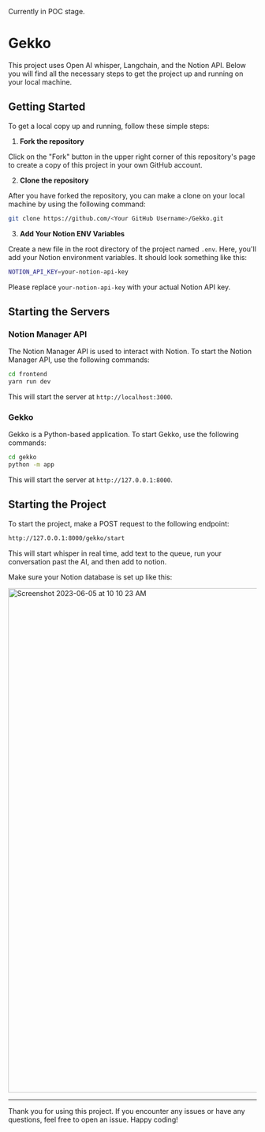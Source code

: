Currently in POC stage. 

# Gekko

This project uses Open AI whisper, Langchain, and the Notion API. Below you will find all the necessary steps to get the project up and running on your local machine.

## Getting Started

To get a local copy up and running, follow these simple steps:

1. **Fork the repository**

Click on the "Fork" button in the upper right corner of this repository's page to create a copy of this project in your own GitHub account.

2. **Clone the repository**

After you have forked the repository, you can make a clone on your local machine by using the following command:

```bash
git clone https://github.com/<Your GitHub Username>/Gekko.git
```

3. **Add Your Notion ENV Variables**

Create a new file in the root directory of the project named `.env`. Here, you'll add your Notion environment variables. It should look something like this:

```bash
NOTION_API_KEY=your-notion-api-key
```

Please replace `your-notion-api-key` with your actual Notion API key.

## Starting the Servers

### Notion Manager API

The Notion Manager API is used to interact with Notion. To start the Notion Manager API, use the following commands:

```bash
cd frontend
yarn run dev
```

This will start the server at `http://localhost:3000`.

### Gekko

Gekko is a Python-based application. To start Gekko, use the following commands:

```bash
cd gekko
python -m app
```

This will start the server at `http://127.0.0.1:8000`.

## Starting the Project

To start the project, make a POST request to the following endpoint:

```bash
http://127.0.0.1:8000/gekko/start
```

This will start whisper in real time, add text to the queue, run your conversation past the AI, and then add to notion.

Make sure your Notion database is set up like this:

<img width="1021" alt="Screenshot 2023-06-05 at 10 10 23 AM" src="https://github.com/bfpill/Gekko/assets/85584607/ee0e64fd-650c-4f38-b2d4-ca5984d0326b">

---

Thank you for using this project. If you encounter any issues or have any questions, feel free to open an issue. Happy coding!



